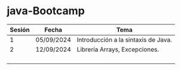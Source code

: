 # java-Bootcamp

| Sesión | Fecha      | Tema                                 |
| ------- | ---------- | ------------------------------------ |
| 1       | 05/09/2024 | Introducción a la sintaxis de Java. |
| 2       | 12/09/2024 | Librería Arrays, Excepciones.       |
|         |            |                                      |
|         |            |                                      |
|         |            |                                      |
|         |            |                                      |
